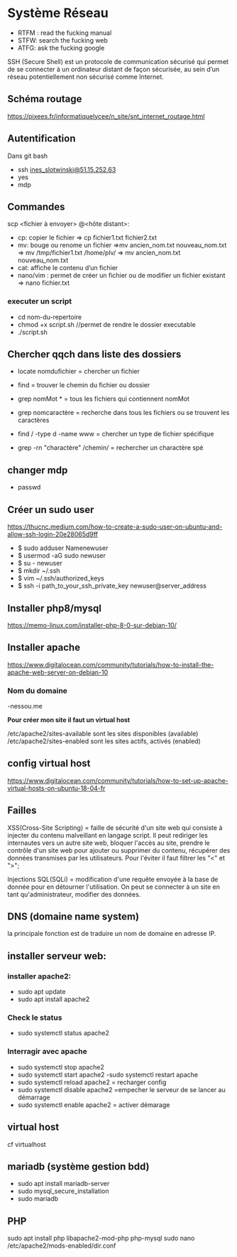 # Système Réseau



- RTFM : read the fucking manual
 - STFW: search the fucking web
 - ATFG: ask the fucking google

SSH (Secure Shell) est un protocole de communication sécurisé qui permet de se connecter à un ordinateur distant de façon sécurisée, au sein d’un réseau potentiellement non sécurisé comme Internet.

## Schéma routage 

https://pixees.fr/informatiquelycee/n_site/snt_internet_routage.html

## Autentification

Dans git bash 

- ssh ines_slotwinski@51.15.252.63
- yes 
- mdp

## Commandes
scp <fichier à envoyer> <utilisateur>@<hôte distant>:<dossier cible>
 - cp: copier le fichier => cp fichier1.txt fichier2.txt
-  mv: bouge ou renome un fichier =>mv ancien_nom.txt nouveau_nom.txt
=> mv /tmp/fichier1.txt /home/plv/
=> mv ancien_nom.txt nouveau_nom.txt
-  cat: affiche le contenu d’un fichier 
 - nano/vim : permet de créer un fichier ou de modifier un fichier existant => nano fichier.txt
 
 
 ### executer un script
 
 - cd nom-du-repertoire 
 - chmod +x script.sh //permet de rendre le dossier executable
 - ./script.sh 
 

## Chercher qqch dans liste des dossiers
 
 - locate nomdufichier = chercher un fichier 
 - find = trouver le chemin du fichier ou dossier
 -  grep nomMot * = tous les fichiers qui contiennent nomMot
  - grep nomcaractère = recherche dans tous les fichiers ou se trouvent les caractères
 
 - find / -type d -name www = chercher un type de fichier spécifique
 - grep -rn "charactère" /chemin/ = rechercher un charactère spé
 

 

## changer mdp

- passwd


## Créer un sudo user

https://thucnc.medium.com/how-to-create-a-sudo-user-on-ubuntu-and-allow-ssh-login-20e28065d9ff

- $ sudo adduser Namenewuser
- $ usermod -aG sudo newuser
- $ su - newuser
- $ mkdir ~/.ssh
- $ vim ~/.ssh/authorized_keys
- $ ssh -i path_to_your_ssh_private_key newuser@server_address


## Installer php8/mysql

https://memo-linux.com/installer-php-8-0-sur-debian-10/

## Installer apache 

https://www.digitalocean.com/community/tutorials/how-to-install-the-apache-web-server-on-debian-10


### Nom du domaine

-nessou.me


__Pour créer mon site il faut un virtual host__

/etc/apache2/sites-available sont les sites disponibles (available)
/etc/apache2/sites-enabled sont les sites actifs, activés (enabled)

## config virtual host

https://www.digitalocean.com/community/tutorials/how-to-set-up-apache-virtual-hosts-on-ubuntu-18-04-fr
 
 
 ## Failles
 
 XSS(Cross-Site Scripting) = faille de sécurité d'un site web qui consiste à injecter du contenu malveillant en langage script. Il peut rediriger les internautes vers un autre site web, bloquer l'accès au site, prendre le contrôle d'un site web pour ajouter ou supprimer du contenu, récupérer des données transmises par les utilisateurs.
 Pour l'éviter il faut filtrer les "<" et ">";
 
  Injections SQL(SQLi) = modification d'une requête envoyée à la base de donnée pour en détourner l'utilisation. On peut se connecter à un site en tant qu'administrateur,  modifier des données.



## DNS (domaine name system)
 la principale fonction est de traduire un nom de domaine en adresse IP.
 
 
 ## installer serveur web:
 
 ### installer apache2:
 
 - sudo apt update
  - sudo apt install apache2
 
 ### Check le status
 
 - sudo systemctl status apache2
 
 ### Interragir avec apache
 
 - sudo systemctl stop apache2
 - sudo systemctl start apache2
 -sudo systemctl restart apache
 - sudo systemctl reload apache2 = recharger config
 - sudo systemctl disable apache2 =empecher le serveur de se lancer au démarrage
 - sudo systemctl enable  apache2 = activer démarage
 
 ## virtual host
 
 cf virtualhost
 
 ## mariadb (système gestion bdd)
 
 - sudo apt install mariadb-server
 - sudo mysql_secure_installation
 - sudo mariadb
 
 
 ## PHP
 
 sudo apt install php libapache2-mod-php php-mysql
 sudo nano /etc/apache2/mods-enabled/dir.conf
 




